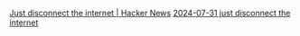 
[Just disconnect the internet | Hacker News](https://news.ycombinator.com/item?id=41125490)
[2024-07-31 just disconnect the internet](https://computer.rip/2024-07-31-just-disconnect-the-internet.html)
